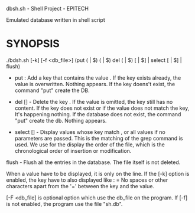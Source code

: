 dbsh.sh - Shell Project - EPITECH

Emulated database written in shell script

SYNOPSIS
========

./bdsh.sh [-k] [-f <db_file>] (put (<key> | $<value>) (<value> | $<key>) 
                               del (<key> | $<key>) [<value> | $<key>] |
                               select [<expr> | $<key>] |
			       flush)

- put <key> <value> : Add a key <key> that contains the value <value>.
If the key exists already, the value is overwritten.
Nothing appears.
If the key doens't exist, the command "put" create the DB.

- del <key> [<value>] - Delete the key <key>. If the value is omitted, the key
still has no content. If the key does not exist or if the value does not match the key,
It's happening nothing.
If the database does not exist, the command "put" create the db.
Nothing appears.

- select [<expr>] - Display values whose key match <expr>, or all values if no parameters are passed.
This is the matching of the grep command is used. We use for the display the order of the file, which is
the chronological order of insertion or modification.
    
flush - Flush all the entries in the database. The file itself is not deleted.

When a value have to be displayed, it is only on the line. If the [-k] option is enabled, the key have to
also displayed like :
<key>=<value>
No spaces or other characters apart from the '=' between the key and the value.

[-F <db_file] is optional option which use the db_file on the program. If [-f] is not enabled, the program
use the file "sh.db".

